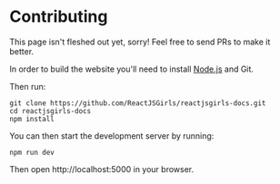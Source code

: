 # Contributing

This page isn't fleshed out yet, sorry! Feel free to send PRs to make it better.

In order to build the website you'll need to install [Node.js](https://nodejs.org/en/) and Git.

Then run:

```
git clone https://github.com/ReactJSGirls/reactjsgirls-docs.git
cd reactjsgirls-docs
npm install
```

You can then start the development server by running:

```
npm run dev
```

Then open http://localhost:5000 in your browser.
